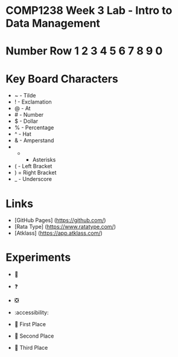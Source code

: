 # COMP1238 Week 3 Lab - Intro to Data Management

# Number Row 1 2 3 4 5 6 7 8 9 0

# Key Board Characters
  - ~ - Tilde
  - ! - Exclamation
  - @ - At
  - \# - Number
  - $ - Dollar
  - % - Percentage
  - ^ - Hat
  - & - Amperstand
  - * - Asterisks
  - ( - Left Bracket
  - ) = Right Bracket
  - _ - Underscore
 
# Links
- [GitHub Pages] (https://github.com/)
- [Rata Type] (https://www.ratatype.com/)
- [Atklass] (https://app.atklass.com/)
  
# Experiments
- :punch:
- ❓
- ❎
- :accessibility:

- 🥇 First Place
- 🥈 Second Place
- 🥉 Third Place
